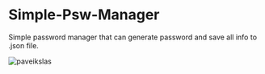 # Simple-Psw-Manager
Simple password manager that can generate password and save all info to .json file.

![paveikslas](https://user-images.githubusercontent.com/51360361/226176552-2d1ce14c-f79c-4f3c-be59-8c0b169eb04a.png)

